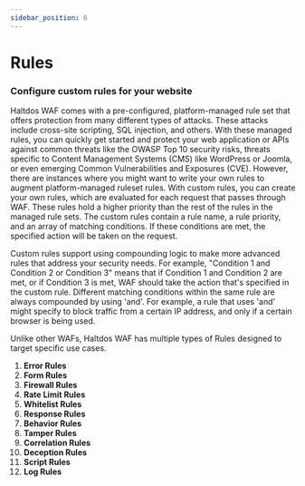 ```yaml
---
sidebar_position: 6
---
```


# Rules

### Configure custom rules for your website

Haltdos WAF comes with a pre-configured, platform-managed rule set that offers protection from many different types of attacks. These attacks include cross-site scripting, SQL injection, and others. With these managed rules, you can quickly get started and protect your web application or APIs against common threats like the OWASP Top 10 security risks, threats specific to Content Management Systems (CMS) like WordPress or Joomla, or even emerging Common Vulnerabilities and Exposures (CVE).
However, there are instances where you might want to write your own rules to augment platform-managed ruleset rules. With custom rules, you can create your own rules, which are evaluated for each request that passes through WAF. These rules hold a higher priority than the rest of the rules in the managed rule sets. The custom rules contain a rule name, a rule priority, and an array of matching conditions. If these conditions are met, the specified action will be taken on the request.

Custom rules support using compounding logic to make more advanced rules that address your security needs. For example, "Condition 1 and Condition 2 or Condition 3" means that if Condition 1 and Condition 2 are met, or if Condition 3 is met, WAF should take the action that's specified in the custom rule. Different matching conditions within the same rule are always compounded by using 'and'. For example, a rule that uses 'and' might specify to block traffic from a certain IP address, and only if a certain browser is being used.

Unlike other WAFs, Haltdos WAF has multiple types of Rules designed to target specific use cases.

1. **Error Rules**
2. **Form Rules**
3. **Firewall Rules**
4. **Rate Limit Rules**
5. **Whitelist Rules**
6. **Response Rules**
7. **Behavior Rules**
8. **Tamper Rules**
9. **Correlation Rules**
10. **Deception Rules**
11. **Script Rules**
12. **Log Rules**
